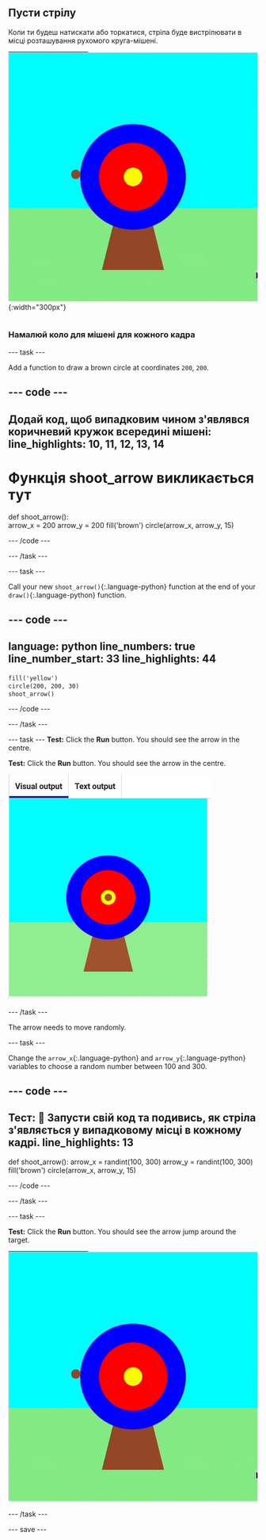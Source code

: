 ## Пусти стрілу

<div style="display: flex; flex-wrap: wrap">
<div style="flex-basis: 200px; flex-grow: 1; margin-right: 15px;">
Коли ти будеш натискати або торкатися, стріла буде вистрілювати в місці розташування рухомого круга-мішені.
</div>
<div>

![Мішень з коричневою круговою стрілою, що з'являється в різних положеннях.](images/fire_arrow.gif){:width="300px"}

</div>
</div>

### Намалюй коло для мішені для кожного кадра

--- task ---

Add a function to draw a brown circle at coordinates `200`, `200`.

--- code ---
---
Додай код, щоб випадковим чином з'являвся коричневий кружок всередині мішені:
line_highlights: 10, 11, 12, 13, 14
---
# Функція shoot_arrow викликається тут
def shoot_arrow():   
arrow_x = 200 arrow_y = 200 fill('brown') circle(arrow_x, arrow_y, 15)

--- /code ---

--- /task ---

--- task ---

Call your new `shoot_arrow()`{:.language-python} function at the end of your `draw()`{:.language-python} function.

--- code ---
---
language: python line_numbers: true line_number_start: 33
line_highlights: 44
---

    fill('yellow')      
    circle(200, 200, 30)  
    shoot_arrow()

--- /code ---

--- /task ---

--- task --- **Test:** Click the **Run** button. You should see the arrow in the centre.


**Test:** Click the **Run** button. You should see the arrow in the centre.

![a brown arrow circle in the centre of the target](images/arrow-centre.png)


--- /task ---

The arrow needs to move randomly.


--- task ---

Change the `arrow_x`{:.language-python} and `arrow_y`{:.language-python} variables to choose a random number between 100 and 300.

--- code ---
---
**Тест:** 🔄 Запусти свій код та подивись, як стріла з'являється у випадковому місці в кожному кадрі.
line_highlights: 13
---
def shoot_arrow(): arrow_x = randint(100, 300) arrow_y = randint(100, 300) fill('brown') circle(arrow_x, arrow_y, 15)

--- /code ---

--- /task ---


--- task ---


**Test:** Click the **Run** button. You should see the arrow jump around the target.

![An animation of target with a brown circle arrow appearing in a variety of positions.](images/fire_arrow.gif)

--- /task ---

--- save ---
